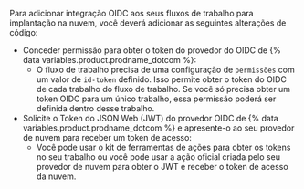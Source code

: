 Para adicionar integração OIDC aos seus fluxos de trabalho para implantação na nuvem, você deverá adicionar as seguintes alterações de código:

- Conceder permissão para obter o token do provedor do OIDC de {% data variables.product.prodname_dotcom %}:
  - O fluxo de trabalho precisa de uma configuração de `permissões` com um valor de `id-token` definido. Isso permite obter o token do OIDC de cada trabalho do fluxo de trabalho. Se você só precisa obter um token OIDC para um único trabalho, essa permissão poderá ser definida dentro desse trabalho.
- Solicite o Token do JSON Web (JWT) do provedor OIDC de {% data variables.product.prodname_dotcom %} e apresente-o ao seu provedor de nuvem para receber um token de acesso:
  - Você pode usar o kit de ferramentas de ações para obter os tokens no seu trabalho ou você pode usar a ação oficial criada pelo seu provedor de nuvem para obter o JWT e receber o token de acesso da nuvem.
